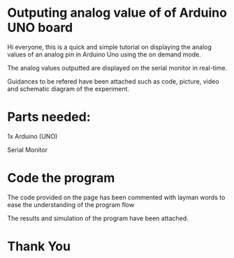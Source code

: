 # Outputing analog value of of Arduino UNO board

Hi everyone, this is a quick and simple tutorial on displaying the analog values of an analog pin in Arduino Uno using the on demand mode.

The analog values outputted are displayed on the serial monitor in real-time. 

Guidances to be refered have been attached such as code, picture, video and schematic diagram of the experiment.

# Parts needed:

1x Arduino (UNO)

Serial Monitor

# Code the program

The code provided on the page has been commented with layman words to ease the understanding of the program flow

The results and simulation of the program have been attached.


# Thank You
